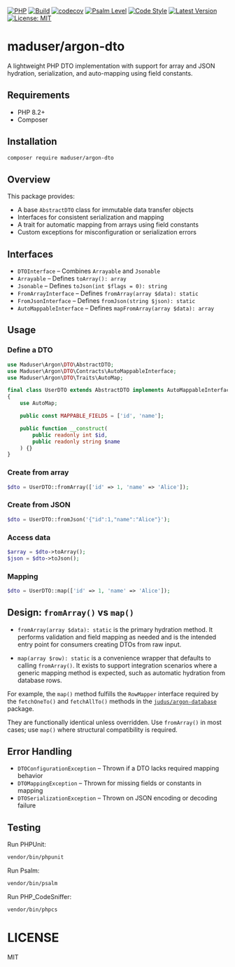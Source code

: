[![PHP](https://img.shields.io/badge/php-8.2+-blue)](https://www.php.net/)
[![Build](https://github.com/judus/argon-dto/actions/workflows/php.yml/badge.svg)](https://github.com/judus/argon-dto/actions)
[![codecov](https://codecov.io/gh/judus/argon-dto/branch/master/graph/badge.svg)](https://codecov.io/gh/judus/argon-dto)
[![Psalm Level](https://shepherd.dev/github/judus/argon-dto/coverage.svg)](https://shepherd.dev/github/judus/argon-dto)
[![Code Style](https://img.shields.io/badge/code%20style-PSR--12-brightgreen.svg)](https://www.php-fig.org/psr/psr-12/)
[![Latest Version](https://img.shields.io/packagist/v/maduser/argon-dto.svg)](https://packagist.org/packages/maduser/argon-dto)
[![License: MIT](https://img.shields.io/badge/License-MIT-yellow.svg)](https://opensource.org/licenses/MIT)

# maduser/argon-dto

A lightweight PHP DTO implementation with support for array and JSON hydration, serialization, and auto-mapping using field constants.

## Requirements

- PHP 8.2+
- Composer

## Installation

```bash
composer require maduser/argon-dto
````

## Overview

This package provides:

* A base `AbstractDTO` class for immutable data transfer objects
* Interfaces for consistent serialization and mapping
* A trait for automatic mapping from arrays using field constants
* Custom exceptions for misconfiguration or serialization errors

## Interfaces

* `DTOInterface` – Combines `Arrayable` and `Jsonable`
* `Arrayable` – Defines `toArray(): array`
* `Jsonable` – Defines `toJson(int $flags = 0): string`
* `FromArrayInterface` – Defines `fromArray(array $data): static`
* `FromJsonInterface` – Defines `fromJson(string $json): static`
* `AutoMappableInterface` – Defines `mapFromArray(array $data): array`

## Usage

### Define a DTO

```php
use Maduser\Argon\DTO\AbstractDTO;
use Maduser\Argon\DTO\Contracts\AutoMappableInterface;
use Maduser\Argon\DTO\Traits\AutoMap;

final class UserDTO extends AbstractDTO implements AutoMappableInterface
{
    use AutoMap;

    public const MAPPABLE_FIELDS = ['id', 'name'];

    public function __construct(
        public readonly int $id,
        public readonly string $name
    ) {}
}
```

### Create from array

```php
$dto = UserDTO::fromArray(['id' => 1, 'name' => 'Alice']);
```

### Create from JSON

```php
$dto = UserDTO::fromJson('{"id":1,"name":"Alice"}');
```

### Access data

```php
$array = $dto->toArray();
$json = $dto->toJson();
```

### Mapping

```php
$dto = UserDTO::map(['id' => 1, 'name' => 'Alice']);
```

## Design: `fromArray()` vs `map()`

* `fromArray(array $data): static` is the primary hydration method. It performs validation and field mapping as needed and is the intended entry point for consumers creating DTOs from raw input.

* `map(array $row): static` is a convenience wrapper that defaults to calling `fromArray()`. It exists to support integration scenarios where a generic mapping method is expected, such as automatic hydration from database rows.

For example, the `map()` method fulfills the `RowMapper` interface required by the `fetchOneTo()` and `fetchAllTo()` methods in the [`judus/argon-database`](https://packagist.org/packages/judus/argon-database) package.

They are functionally identical unless overridden. Use `fromArray()` in most cases; use `map()` where structural compatibility is required.

## Error Handling

* `DTOConfigurationException` – Thrown if a DTO lacks required mapping behavior
* `DTOMappingException` – Thrown for missing fields or constants in mapping
* `DTOSerializationException` – Thrown on JSON encoding or decoding failure

## Testing

Run PHPUnit:

```bash
vendor/bin/phpunit
```

Run Psalm:

```bash
vendor/bin/psalm
```

Run PHP\_CodeSniffer:

```bash
vendor/bin/phpcs
```

# LICENSE
MIT
